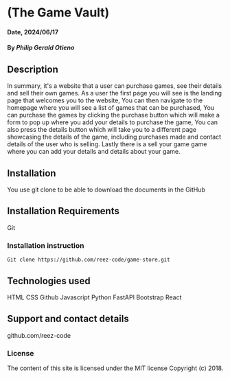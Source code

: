 # (The Game Vault)

#### Date, 2024/06/17

#### By _Philip Gerald Otieno_

## Description

In summary, it's a website that a user can purchase games, see their details and sell their own games.
As a user the first page you will see is the landing page that welcomes you to the website,
You can then navigate to the homepage where you will see a list of games that can be purchased,
You can purchase the games by clicking the purchase button which will make a form to pop up where you add your details to purchase the game,
You can also press the details button which will take you to a different page showcasing the details of the game,
including purchases made and contact details of the user who is selling.
Lastly there is a sell your game game where you can add your details and details about your game.

## Installation

You use git clone to be able to download the documents in the GitHub

## Installation Requirements

Git

### Installation instruction

```
Git clone https://github.com/reez-code/game-store.git

```

## Technologies used

HTML
CSS
Github
Javascript
Python
FastAPI
Bootstrap
React

## Support and contact details

github.com/reez-code

### License

The content of this site is licensed under the MIT license
Copyright (c) 2018.
